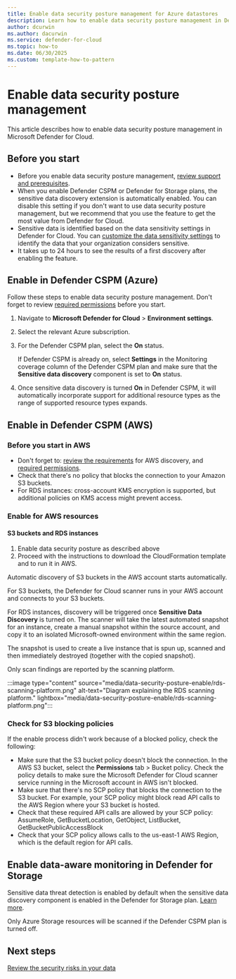 ```yaml
---
title: Enable data security posture management for Azure datastores
description: Learn how to enable data security posture management in Defender for Cloud
author: dcurwin
ms.author: dacurwin
ms.service: defender-for-cloud
ms.topic: how-to
ms.date: 06/30/2025
ms.custom: template-how-to-pattern
---
```


# Enable data security posture management

This article describes how to enable data security posture management in Microsoft Defender for Cloud.

## Before you start

- Before you enable data security posture management, [review support and prerequisites](concept-data-security-posture-prepare.md).
- When you enable Defender CSPM or Defender for Storage plans, the sensitive data discovery extension is automatically enabled. You can disable this setting if you don't want to use data security posture management, but we recommend that you use the feature to get the most value from Defender for Cloud.
- Sensitive data is identified based on the data sensitivity settings in Defender for Cloud. You can [customize the data sensitivity settings](data-sensitivity-settings.md) to identify the data that your organization considers sensitive.
- It takes up to 24 hours to see the results of a first discovery after enabling the feature.

## Enable in Defender CSPM (Azure)

Follow these steps to enable data security posture management. Don't forget to review [required permissions](concept-data-security-posture-prepare.md#whats-supported) before you start.

1. Navigate to **Microsoft Defender for Cloud** > **Environment settings**.
1. Select the relevant Azure subscription.
1. For the Defender CSPM plan, select the **On** status.

    If Defender CSPM is already on, select **Settings** in the Monitoring coverage column of the Defender CSPM plan and make sure that the **Sensitive data discovery** component is set to **On** status.

1. Once sensitive data discovery is turned **On** in Defender CSPM, it will automatically incorporate support for additional resource types as the range of supported resource types expands.

## Enable in Defender CSPM (AWS)

### Before you start in AWS

- Don't forget to: [review the requirements](concept-data-security-posture-prepare.md#discovery) for AWS discovery, and [required permissions](concept-data-security-posture-prepare.md#whats-supported).
- Check that there's no policy that blocks the connection to your Amazon S3 buckets.
- For RDS instances: cross-account KMS encryption is supported, but additional policies on KMS access might prevent access.

### Enable for AWS resources

#### S3 buckets and RDS instances

1. Enable data security posture as described above
1. Proceed with the instructions to download the CloudFormation template and to run it in AWS.

Automatic discovery of S3 buckets in the AWS account starts automatically.

For S3 buckets, the Defender for Cloud scanner runs in your AWS account and connects to your S3 buckets.

For RDS instances, discovery will be triggered once **Sensitive Data Discovery** is turned on. The scanner will take the latest automated snapshot for an instance, create a manual snapshot within the source account, and copy it to an isolated Microsoft-owned environment within the same region.

The snapshot is used to create a live instance that is spun up, scanned and then immediately destroyed (together with the copied snapshot).

Only scan findings are reported by the scanning platform.

:::image type="content" source="media/data-security-posture-enable/rds-scanning-platform.png" alt-text="Diagram explaining the RDS scanning platform." lightbox="media/data-security-posture-enable/rds-scanning-platform.png":::

### Check for S3 blocking policies

If the enable process didn't work because of a blocked policy, check the following:

- Make sure that the S3 bucket policy doesn't block the connection. In the AWS S3 bucket, select the **Permissions** tab > Bucket policy. Check the policy details to make sure the Microsoft Defender for Cloud scanner service running in the Microsoft account in AWS isn't blocked.
- Make sure that there's no SCP policy that blocks the connection to the S3 bucket. For example, your SCP policy might block read API calls to the AWS Region where your S3 bucket is hosted.
- Check that these required API calls are allowed by your SCP policy: AssumeRole, GetBucketLocation, GetObject, ListBucket, GetBucketPublicAccessBlock
- Check that your SCP policy allows calls to the us-east-1 AWS Region, which is the default region for API calls.

## Enable data-aware monitoring in Defender for Storage

Sensitive data threat detection is enabled by default when the sensitive data discovery component is enabled in the Defender for Storage plan. [Learn more](defender-for-storage-data-sensitivity.md).

Only Azure Storage resources will be scanned if the Defender CSPM plan is turned off.

## Next steps

[Review the security risks in your data](data-security-review-risks.md)

